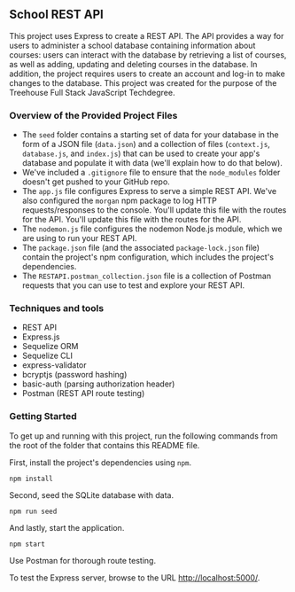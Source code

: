 
## School REST API

This project uses Express to create a REST API. The API provides a way for users to administer a school database containing information about courses: users can interact with the database by retrieving a list of courses, as well as adding, updating and deleting courses in the database. In addition, the project requires users to create an account and log-in to make changes to the database. This project was created for the purpose of the Treehouse Full Stack JavaScript Techdegree.

### Overview of the Provided Project Files

* The `seed` folder contains a starting set of data for your database in the form of a JSON file (`data.json`) and a collection of files (`context.js`, `database.js`, and `index.js`) that can be used to create your app's database and populate it with data (we'll explain how to do that below).
* We've included a `.gitignore` file to ensure that the `node_modules` folder doesn't get pushed to your GitHub repo.
* The `app.js` file configures Express to serve a simple REST API. We've also configured the `morgan` npm package to log HTTP requests/responses to the console. You'll update this file with the routes for the API. You'll update this file with the routes for the API.
* The `nodemon.js` file configures the nodemon Node.js module, which we are using to run your REST API.
* The `package.json` file (and the associated `package-lock.json` file) contain the project's npm configuration, which includes the project's dependencies.
* The `RESTAPI.postman_collection.json` file is a collection of Postman requests that you can use to test and explore your REST API.

### Techniques and tools
<ul>
<li>REST API</li>
<li>Express.js</li>
<li>Sequelize ORM</li>
<li>Sequelize CLI</li>
<li>express-validator</li>
<li>bcryptjs (password hashing)</li>
<li>basic-auth (parsing authorization header)</li>
<li>Postman (REST API route testing)</li>
</ul>

### Getting Started

To get up and running with this project, run the following commands from the root of the folder that contains this README file.

First, install the project's dependencies using `npm`.

```
npm install
```

Second, seed the SQLite database with data.

```
npm run seed
```

And lastly, start the application.

```
npm start
```

Use Postman for thorough route testing.

To test the Express server, browse to the URL [http://localhost:5000/](http://localhost:5000/).



